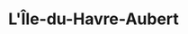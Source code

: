 ---
title: L'Île-du-Havre-Aubert
url: /lile-du-havre-aubert/
latitude: 47.225
longitude: -61.926
---